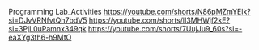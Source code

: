 Programming Lab_Activities
https://youtube.com/shorts/N86pMZmYElk?si=DJvVRNfvtQh7bdV5 
https://youtube.com/shorts/lI3MHWjf2kE?si=3PjL0uPamnx349qk
https://youtube.com/shorts/7UujJu9_60s?si=-eaXYg3th6-h9MtO
